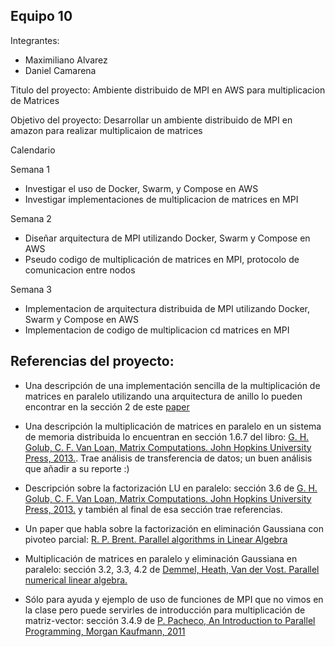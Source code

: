 ## Equipo 10

Integrantes:

* Maximiliano Alvarez
* Daniel Camarena

Titulo del proyecto: Ambiente distribuido de MPI en AWS para multiplicacion de Matrices

Objetivo del proyecto: Desarrollar un ambiente distribuido de MPI en amazon para realizar multiplicaion de matrices

Calendario

Semana 1
* Investigar el uso de Docker, Swarm, y Compose en AWS
* Investigar implementaciones de multiplicacion de matrices en MPI

Semana 2
* Diseñar arquitectura de MPI utilizando Docker, Swarm y Compose en AWS
* Pseudo codigo de multiplicación de matrices en MPI, protocolo de comunicacion entre nodos

Semana 3
* Implementacion de arquitectura distribuida de MPI utilizando Docker, Swarm y Compose en AWS
* Implementacion de codigo de multiplicacion cd matrices en MPI

## Referencias del proyecto:

* Una descripción de una implementación sencilla de la multiplicación de matrices en paralelo utilizando una arquitectura de anillo lo pueden encontrar en la sección 2 de este [paper](https://www.researchgate.net/publication/2685119_An_Analysis_Of_Parallel_Implementations_Of_The_Block-Jacobi_Algorithm_For_Computing_The_Svd)

* Una descripción la multiplicación de matrices en paralelo en un sistema de memoria distribuida lo encuentran en sección 1.6.7 del libro: [G. H. Golub, C. F. Van Loan, Matrix Computations. John Hopkins University Press, 2013.](http://web.mit.edu/ehliu/Public/sclark/Golub%20G.H.,%20Van%20Loan%20C.F.-%20Matrix%20Computations.pdf). Trae análisis de transferencia de datos; un buen análisis que añadir a su reporte :)

* Descripción sobre la factorización LU en paralelo: sección 3.6 de [G. H. Golub, C. F. Van Loan, Matrix Computations. John Hopkins University Press, 2013.](http://web.mit.edu/ehliu/Public/sclark/Golub%20G.H.,%20Van%20Loan%20C.F.-%20Matrix%20Computations.pdf) y también al final de esa sección trae referencias.

* Un paper que habla sobre la factorización en eliminación Gaussiana con pivoteo parcial: [R. P. Brent. Parallel algorithms in Linear Algebra](http://citeseerx.ist.psu.edu/viewdoc/download?doi=10.1.1.56.3732&rep=rep1&type=pdf) 

* Multiplicación de matrices en paralelo y eliminación Gaussiana en paralelo: sección 3.2, 3.3, 4.2 de [Demmel, Heath, Van der Vost. Parallel numerical linear algebra.](http://softlib.rice.edu/pub/CRPC-TRs/reports/CRPC-TR93424.pdf)

* Sólo para ayuda y ejemplo de uso de funciones de MPI que no vimos en la clase pero puede servirles de introducción para multiplicación de matriz-vector: sección 3.4.9 de [P. Pacheco, An Introduction to Parallel Programming, Morgan Kaufmann, 2011](https://www.dc.uba.ar/materias/escuela-complutense/2012/pacheco2011)




